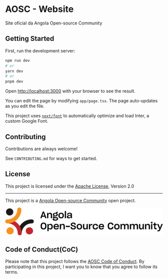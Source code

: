 # AOSC - Website

Site oficial da Angola Open-source Community

## Getting Started

First, run the development server:

```bash
npm run dev
# or
yarn dev
# or
pnpm dev
```

Open [http://localhost:3000](http://localhost:3000) with your browser to see the result.

You can edit the page by modifying `app/page.tsx`. The page auto-updates as you edit the file.

This project uses [`next/font`](https://nextjs.org/docs/basic-features/font-optimization) to automatically optimize and load Inter, a custom Google Font.

## Contributing

Contributions are always welcome!

See `CONTRIBUTING.md` for ways to get started.

## License
This project is licensed under the [Apache License](./LICENSE), Version 2.0

---

This project is a <a href="http://github.com/angolasc">Angola Open-source Community</a> open project.

![Angola Open-source Community](https://raw.githubusercontent.com/angolaosc/.github/main/logo/aosc.png)

## Code of Conduct(CoC)

Please note that this project follows the [AOSC Code of Conduct](https://github.com/angolaosc/.github/blob/main/CODE_OF_CONDUCT.md). By participating in this project, I want you to know that you agree to follow its terms.
